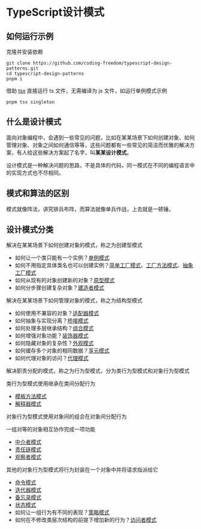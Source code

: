 # TypeScript设计模式

## 如何运行示例

克隆并安装依赖

```
git clone https://github.com/coding-freedom/typescript-design-patterns.git
cd typescript-design-patterns
pnpm i
```

借助 [tsx](https://github.com/esbuild-kit/tsx) 直接运行 ts 文件，无需编译为 js 文件，如运行单例模式示例

```
pnpm tsx singleton
```

## 什么是设计模式

面向对象编程中，会遇到一些常见的问题，比如在某某场景下如何创建对象、如何管理对象、对象之间如何通信等等，这些问题都有一些常见的简洁而优雅的解决方案，有人给这些解决方案起了名字，叫**某某设计模式**。

设计模式是一种解决问题的思路，不是具体的代码，同一模式在不同的编程语言中的实现方式也不尽相同。

## 模式和算法的区别

模式就像阵法，讲究排兵布阵，而算法就像单兵作战，上去就是一顿锤。

## 设计模式分类

解决在某某场景下如何创建对象的模式，称之为创建型模式

- 如何让一个类只能有一个实例？[单例模式](./singleton/)
- 如何不用指定具体类名也可以创建实例？[简单工厂模式](./simple-factory/)、[工厂方法模式](./factory-method/)、[抽象工厂模式](./abstract-factory/)
- 如何从现有的对象创建新的对象？[原型模式](./prototype/)
- 如何分步骤创建复杂对象？[建造者模式](./builder/)

解决在某某场景下如何管理对象的模式，称之为结构型模式

- 如何使用不兼容的对象？[适配器模式](./adapter/)
- 如何抽象与实现分离？[桥接模式](./bridge/)
- 如何处理多层继承结构？[组合模式](./composite/)
- 如何增强对象功能？[装饰器模式](./decorator/)
- 如何隐藏对象的复杂性？[外观模式](./facade/)
- 如何缓存多个对象的相同数据？[享元模式](./flyweight/)
- 如何代理对象的访问？[代理模式](./proxy/)

解决职责分配的模式，称之为行为型模式，分为类行为型模式和对象行为型模式

类行为型模式使用继承在类间分配行为

- [模板方法模式](./template-method/)
- [解释器模式](./interpreter/)

对象行为型模式使用对象间的组合在对象间分配行为

一组对等的对象相互协作完成一项功能

- [中介者模式](./mediator/)
- [责任链模式](./chain-of-responsibility/)
- [观察者模式](./observer/)

其他的对象行为型模式将行为封装在一个对象中并将请求指派给它

- [命令模式](./command/)
- [迭代器模式](./iterator/)
- [备忘录模式](./memento/)
- [状态模式](./state/)
- 如何让一组行为有不同的表现？[策略模式](./strategy/)
- 如何在不修改类层次结构的前提下增加新的行为？[访问者模式](./visitor/)
